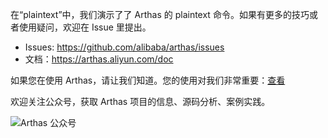 在“plaintext”中，我们演示了了 Arthas 的 plaintext 命令。如果有更多的技巧或者使用疑问，欢迎在 Issue 里提出。

- Issues: https://github.com/alibaba/arthas/issues
- 文档：https://arthas.aliyun.com/doc

如果您在使用 Arthas，请让我们知道。您的使用对我们非常重要：[查看](https://github.com/alibaba/arthas/issues/111)

欢迎关注公众号，获取 Arthas 项目的信息、源码分析、案例实践。

![Arthas 公众号](../../assets/qrcode_gongzhonghao.jpg)
